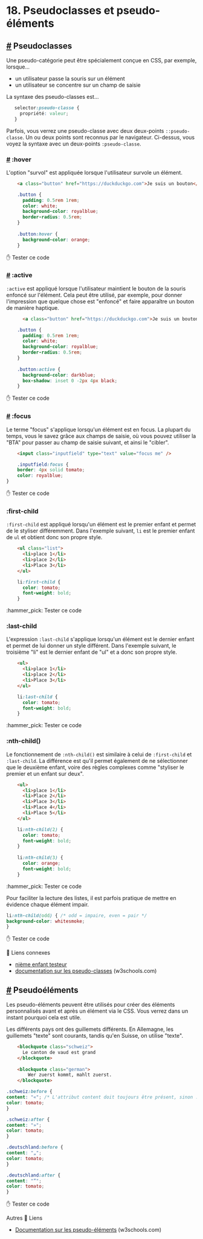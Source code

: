 # 18. Pseudoclasses et pseudo-éléments

## [#](18.pseudo\_classes.md#pseudoclasses) Pseudoclasses

Une pseudo-catégorie peut être spécialement conçue en CSS, par exemple, lorsque...

* un utilisateur passe la souris sur un élément
* un utilisateur se concentre sur un champ de saisie

La syntaxe des pseudo-classes est...

```css
   selector:pseudo-classe {
     propriété: valeur;
   }
```

Parfois, vous verrez une pseudo-classe avec deux deux-points `::pseudo-classe`. Un ou deux points sont reconnus par le navigateur. Ci-dessus, vous voyez la syntaxe avec un deux-points `:pseudo-classe`.

### [#](18.pseudo\_classes.md#hover) :hover

L'option "survol" est appliquée lorsque l'utilisateur survole un élément.

```html
    <a class="button" href="https://duckduckgo.com">Je suis un bouton</a>
```

```css
    .button {
      padding: 0.5rem 1rem;
      color: white;
      background-color: royalblue;
      border-radius: 0.5rem;
    }
    
    .button:hover {
      background-color: orange;
    }
```

:hand: Tester ce code

### [#](18.pseudo\_classes.md#active) :active

`:active` est appliqué lorsque l'utilisateur maintient le bouton de la souris enfoncé sur l'élément. Cela peut être utilisé, par exemple, pour donner l'impression que quelque chose est "enfoncé" et faire apparaître un bouton de manière haptique.

```html
      <a class="button" href="https://duckduckgo.com">Je suis un bouton</a>.
```

```css
    .button {
      padding: 0.5rem 1rem;
      color: white;
      background-color: royalblue;
      border-radius: 0.5rem;
    }
    
    .button:active {
      background-color: darkblue;
      box-shadow: inset 0 -2px 4px black;
    }
```

:hand: Tester ce code

### [#](18.pseudo\_classes.md#focus) :focus

Le terme "focus" s'applique lorsqu'un élément est en focus. La plupart du temps, vous le savez grâce aux champs de saisie, où vous pouvez utiliser la "BTA" pour passer au champ de saisie suivant, et ainsi le "cibler".

```html
    <input class="inputfield" type="text" value="focus me" />
```

```css
    .inputfield:focus {
    border: 4px solid tomato;
    color: royalblue;
}
```

:hand: Tester ce code

### :first-child

`:first-child` est appliqué lorsqu'un élément est le premier enfant et permet de le styliser différemment. Dans l'exemple suivant, `li` est le premier enfant de `ul` et obtient donc son propre style.

```html
    <ul class="list">
      <li>place 1</li>
      <li>place 2</li>
      <li>Place 3</li>
    </ul>
```

```css
    li:first-child {
      color: tomato;
      font-weight: bold;
    }
```

:hammer\_pick: Tester ce code

### :last-child

L'expression `:last-child` s'applique lorsqu'un élément est le dernier enfant et permet de lui donner un style différent. Dans l'exemple suivant, le troisième "li" est le dernier enfant de "ul" et a donc son propre style.

```html
    <ul>
      <li>place 1</li>
      <li>place 2</li>
      <li>Place 3</li>
    </ul>
```

```css
    li:last-child {
      color: tomato;
      font-weight: bold;
    }
```

:hammer\_pick: Tester ce code

### :nth-child()

Le fonctionnement de `:nth-child()` est similaire à celui de `:first-child` et `:last-child`. La différence est qu'il permet également de ne sélectionner que le deuxième enfant, voire des règles complexes comme "styliser le premier et un enfant sur deux".

```html
    <ul>
      <li>place 1</li>
      <li>Place 2</li>
      <li>Place 3</li>
      <li>Place 4</li>
      <li>Place 5</li>
    </ul>
```

```css
    li:nth-child(2) {
      color: tomato;
      font-weight: bold;
    }
    
    li:nth-child(3) {
      color: orange;
      font-weight: bold;
    }
```

:hammer\_pick: Tester ce code

Pour faciliter la lecture des listes, il est parfois pratique de mettre en évidence chaque élément impair.

```css
li:nth-child(odd) { /* odd = impaire, even = pair */
background-color: whitesmoke;
}
```

:hand: Tester ce code

:link: Liens connexes

* [nième enfant testeur](https://css-tricks.com/examples/nth-child-tester/)
* [documentation sur les pseudo-classes](https://www.w3schools.com/css/css\_pseudo\_classes.asp) (w3schools.com)

## [#](18.pseudo\_classes.md#pseudoéléments) Pseudoéléments

Les pseudo-éléments peuvent être utilisés pour créer des éléments personnalisés avant et après un élément via le CSS. Vous verrez dans un instant pourquoi cela est utile.

Les différents pays ont des guillemets différents. En Allemagne, les guillemets "texte" sont courants, tandis qu'en Suisse, on utilise "texte".

```html
    <blockquote class="schweiz">
      Le canton de vaud est grand
    </blockquote>
    
    <blockquote class="german">
        Wer zuerst kommt, mahlt zuerst.
    </blockquote>
```

```css
.schweiz:before {
content: "«"; /* L'attribut content doit toujours être présent, sinon :before ou :after ne sera pas reconnu */
color: tomato;
}

.schweiz:after {
content: "»";
color: tomato;
}

.deutschland:before {
content: "„";
color: tomato;
}

.deutschland:after {
content: "“";
color: tomato;
}
```

:hand: Tester ce code

Autres :link: Liens

* [Documentation sur les pseudo-éléments](https://www.w3schools.com/css/css\_pseudo\_elements.asp) (w3schools.com)
